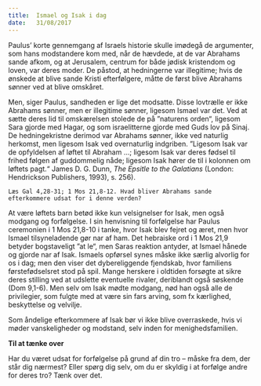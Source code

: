 ```yaml
---
title:  Ismael og Isak i dag
date:   31/08/2017
---
```


Paulus’ korte gennemgang af Israels historie skulle imødegå de argumenter, som hans modstandere kom med, når de hævdede, at de var Abrahams sande afkom, og at Jerusalem, centrum for både jødisk kristendom og loven, var deres moder. De påstod, at hedningerne var illegitime; hvis de ønskede at blive sande Kristi efterfølgere, måtte de først blive Abrahams sønner ved at blive omskåret.

Men, siger Paulus, sandheden er lige det modsatte. Disse lovtrælle er ikke Abrahams sønner, men er illegitime sønner, ligesom Ismael var det. Ved at sætte deres lid til omskærelsen stolede de på ”naturens orden“, ligesom Sara gjorde med Hagar, og som israelitterne gjorde med Guds lov på Sinaj. De hedningekristne derimod var Abrahams sønner, ikke ved naturlig herkomst, men ligesom Isak ved overnaturlig indgriben. ”Ligesom Isak var de opfyldelsen af løftet til Abraham ...; ligesom Isak var deres fødsel til frihed følgen af guddommelig nåde; ligesom Isak hører de til i kolonnen om løftets pagt.“ James D. G. Dunn, *The Epsitle to the Galatians* (London: Hendrickson Publishers, 1993), s. 256).

`Læs Gal 4,28-31; 1 Mos 21,8-12. Hvad bliver Abrahams sande efterkommere udsat for i denne verden?`

At være løftets barn betød ikke kun velsignelser for Isak, men også modgang og forfølgelse. I sin henvisning til forfølgelse har Paulus ceremonien i 1 Mos 21,8-10 i tanke, hvor Isak blev fejret og æret, men hvor Ismael tilsyneladende gør nar af ham. Det hebraiske ord i 1 Mos 21,9 betyder bogstaveligt ”at le“, men Saras reaktion antyder, at Ismael hånede og gjorde nar af Isak. Ismaels opførsel synes måske ikke særlig alvorlig for os i dag; men den viser det dybereliggende fjendskab, hvor familiens førstefødselsret stod på spil. Mange herskere i oldtiden forsøgte at sikre deres stilling ved at udslette eventuelle rivaler, deriblandt også søskende (Dom 9,1-6). Men selv om Isak mødte modgang, nød han også alle de privilegier, som fulgte med at være sin fars arving, som fx kærlighed, beskyttelse og velvilje.

Som åndelige efterkommere af Isak bør vi ikke blive overraskede, hvis vi møder vanskeligheder og modstand, selv inden for menighedsfamilien.

**Til at tænke over**

Har du været udsat for forfølgelse på grund af din tro – måske fra dem, der står dig nærmest? Eller spørg dig selv, om du er skyldig i at forfølge andre for deres tro? Tænk over det.
